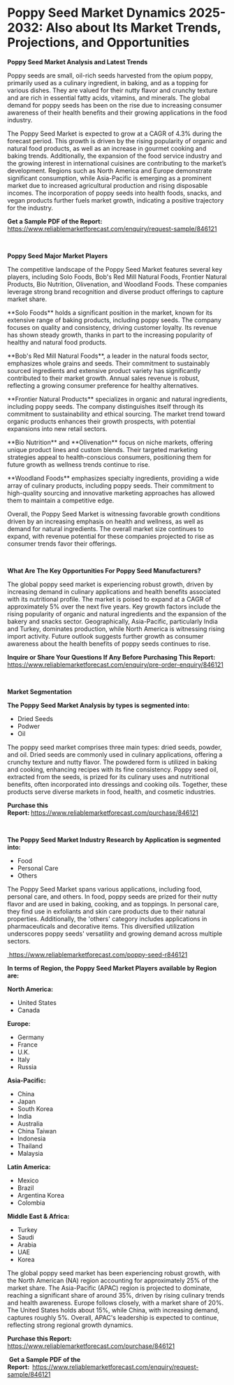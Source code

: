 <p><h1>Poppy Seed Market Dynamics 2025-2032: Also about Its Market Trends, Projections, and Opportunities</h1></p><p><strong>Poppy Seed Market Analysis and Latest Trends</strong></p>
<p><p>Poppy seeds are small, oil-rich seeds harvested from the opium poppy, primarily used as a culinary ingredient, in baking, and as a topping for various dishes. They are valued for their nutty flavor and crunchy texture and are rich in essential fatty acids, vitamins, and minerals. The global demand for poppy seeds has been on the rise due to increasing consumer awareness of their health benefits and their growing applications in the food industry.</p><p>The Poppy Seed Market is expected to grow at a CAGR of 4.3% during the forecast period. This growth is driven by the rising popularity of organic and natural food products, as well as an increase in gourmet cooking and baking trends. Additionally, the expansion of the food service industry and the growing interest in international cuisines are contributing to the market’s development. Regions such as North America and Europe demonstrate significant consumption, while Asia-Pacific is emerging as a prominent market due to increased agricultural production and rising disposable incomes. The incorporation of poppy seeds into health foods, snacks, and vegan products further fuels market growth, indicating a positive trajectory for the industry.</p></p>
<p><strong>Get a Sample PDF of the Report:&nbsp;</strong> <a href="https://www.reliablemarketforecast.com/enquiry/request-sample/846121?utm_campaign=2299&utm_medium=2&utm_source=Github&utm_content=ia&utm_term=16042025&utm_id=poppy-seed">https://www.reliablemarketforecast.com/enquiry/request-sample/846121</a></p>
<p>&nbsp;</p>
<p><strong>Poppy Seed Major Market Players</strong></p>
<p><p>The competitive landscape of the Poppy Seed Market features several key players, including Solo Foods, Bob's Red Mill Natural Foods, Frontier Natural Products, Bio Nutrition, Olivenation, and Woodland Foods. These companies leverage strong brand recognition and diverse product offerings to capture market share.</p><p>**Solo Foods** holds a significant position in the market, known for its extensive range of baking products, including poppy seeds. The company focuses on quality and consistency, driving customer loyalty. Its revenue has shown steady growth, thanks in part to the increasing popularity of healthy and natural food products.</p><p>**Bob's Red Mill Natural Foods**, a leader in the natural foods sector, emphasizes whole grains and seeds. Their commitment to sustainably sourced ingredients and extensive product variety has significantly contributed to their market growth. Annual sales revenue is robust, reflecting a growing consumer preference for healthy alternatives.</p><p>**Frontier Natural Products** specializes in organic and natural ingredients, including poppy seeds. The company distinguishes itself through its commitment to sustainability and ethical sourcing. The market trend toward organic products enhances their growth prospects, with potential expansions into new retail sectors.</p><p>**Bio Nutrition** and **Olivenation** focus on niche markets, offering unique product lines and custom blends. Their targeted marketing strategies appeal to health-conscious consumers, positioning them for future growth as wellness trends continue to rise.</p><p>**Woodland Foods** emphasizes specialty ingredients, providing a wide array of culinary products, including poppy seeds. Their commitment to high-quality sourcing and innovative marketing approaches has allowed them to maintain a competitive edge.</p><p>Overall, the Poppy Seed Market is witnessing favorable growth conditions driven by an increasing emphasis on health and wellness, as well as demand for natural ingredients. The overall market size continues to expand, with revenue potential for these companies projected to rise as consumer trends favor their offerings.</p></p>
<p>&nbsp;</p>
<p><strong>What Are The Key Opportunities For Poppy Seed Manufacturers?</strong></p>
<p><p>The global poppy seed market is experiencing robust growth, driven by increasing demand in culinary applications and health benefits associated with its nutritional profile. The market is poised to expand at a CAGR of approximately 5% over the next five years. Key growth factors include the rising popularity of organic and natural ingredients and the expansion of the bakery and snacks sector. Geographically, Asia-Pacific, particularly India and Turkey, dominates production, while North America is witnessing rising import activity. Future outlook suggests further growth as consumer awareness about the health benefits of poppy seeds continues to rise.</p></p>
<p><strong>Inquire or Share Your Questions If Any Before Purchasing This Report:</strong> <a href="https://www.reliablemarketforecast.com/enquiry/pre-order-enquiry/846121?utm_campaign=2299&utm_medium=2&utm_source=Github&utm_content=ia&utm_term=16042025&utm_id=poppy-seed">https://www.reliablemarketforecast.com/enquiry/pre-order-enquiry/846121</a></p>
<p>&nbsp;</p>
<p><strong>Market Segmentation</strong></p>
<p><strong>The Poppy Seed Market Analysis by types is segmented into:</strong></p>
<p><ul><li>Dried Seeds</li><li>Podwer</li><li>Oil</li></ul></p>
<p><p>The poppy seed market comprises three main types: dried seeds, powder, and oil. Dried seeds are commonly used in culinary applications, offering a crunchy texture and nutty flavor. The powdered form is utilized in baking and cooking, enhancing recipes with its fine consistency. Poppy seed oil, extracted from the seeds, is prized for its culinary uses and nutritional benefits, often incorporated into dressings and cooking oils. Together, these products serve diverse markets in food, health, and cosmetic industries.</p></p>
<p><strong>Purchase this Report:&nbsp;</strong><a href="https://www.reliablemarketforecast.com/purchase/846121?utm_campaign=2299&utm_medium=2&utm_source=Github&utm_content=ia&utm_term=16042025&utm_id=poppy-seed">https://www.reliablemarketforecast.com/purchase/846121</a></p>
<p>&nbsp;</p>
<p><strong>The Poppy Seed Market Industry Research by Application is segmented into:</strong></p>
<p><ul><li>Food</li><li>Personal Care</li><li>Others</li></ul></p>
<p><p>The Poppy Seed Market spans various applications, including food, personal care, and others. In food, poppy seeds are prized for their nutty flavor and are used in baking, cooking, and as toppings. In personal care, they find use in exfoliants and skin care products due to their natural properties. Additionally, the 'others' category includes applications in pharmaceuticals and decorative items. This diversified utilization underscores poppy seeds' versatility and growing demand across multiple sectors.</p></p>
<p><a href="https://www.reliablemarketforecast.com/poppy-seed-r846121?utm_campaign=2299&utm_medium=2&utm_source=Github&utm_content=ia&utm_term=16042025&utm_id=poppy-seed">&nbsp;https://www.reliablemarketforecast.com/poppy-seed-r846121</a></p>
<p><strong>In terms of Region, the Poppy Seed Market Players available by Region are:</strong></p>
<p>
    <p> <strong> North America: </strong>
        <ul>
            <li>United States</li>
            <li>Canada</li>
        </ul>
        </p> 
    <p> <strong> Europe: </strong>
        <ul>
            <li>Germany</li>
            <li>France</li>
            <li>U.K.</li>
            <li>Italy</li>
            <li>Russia</li>
        </ul>
        </p> 
    <p> <strong> Asia-Pacific: </strong>
        <ul>
            <li>China</li>
            <li>Japan</li>
            <li>South Korea</li>
            <li>India</li>
            <li>Australia</li>
            <li>China Taiwan</li>
            <li>Indonesia</li>
            <li>Thailand</li>
            <li>Malaysia</li>
        </ul>
        </p> 
    <p> <strong> Latin America: </strong>
        <ul>
            <li>Mexico</li>
            <li>Brazil</li>
            <li>Argentina Korea</li>
            <li>Colombia</li>
        </ul>
        </p> 
    <p> <strong> Middle East & Africa: </strong>
        <ul>
            <li>Turkey</li>
            <li>Saudi</li>
            <li>Arabia</li>
            <li>UAE</li>
            <li>Korea</li>
        </ul>
    </p>
    </p>
<p><p>The global poppy seed market has been experiencing robust growth, with the North American (NA) region accounting for approximately 25% of the market share. The Asia-Pacific (APAC) region is projected to dominate, reaching a significant share of around 35%, driven by rising culinary trends and health awareness. Europe follows closely, with a market share of 20%. The United States holds about 15%, while China, with increasing demand, captures roughly 5%. Overall, APAC's leadership is expected to continue, reflecting strong regional growth dynamics.</p></p>
<p><strong>Purchase this Report: </strong><a href="https://www.reliablemarketforecast.com/purchase/846121?utm_campaign=2299&utm_medium=2&utm_source=Github&utm_content=ia&utm_term=16042025&utm_id=poppy-seed">https://www.reliablemarketforecast.com/purchase/846121</a></p>
<p>&nbsp;<strong>Get a Sample PDF of the Report:&nbsp;&nbsp;</strong><a href="https://www.reliablemarketforecast.com/enquiry/request-sample/846121?utm_campaign=2299&utm_medium=2&utm_source=Github&utm_content=ia&utm_term=16042025&utm_id=poppy-seed">https://www.reliablemarketforecast.com/enquiry/request-sample/846121</a></p>
<p><strong></strong></p>
<p><p></p><p></p><p></p></p>
